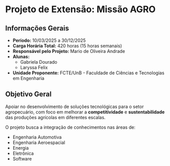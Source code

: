 # Projeto de Extensão: Missão AGRO

## Informações Gerais
- **Período:** 10/03/2025 a 30/12/2025  
- **Carga Horária Total:** 420 horas (15 horas semanais)  
- **Responsável pelo Projeto:** Mario de Oliveira Andrade  
- **Alunas:**  
  - Gabriela Dourado  
  - Laryssa Felix  
- **Unidade Proponente:** FCTE/UnB - Faculdade de Ciências e Tecnologias em Engenharia  

## Objetivo Geral
Apoiar no desenvolvimento de soluções tecnológicas para o setor agropecuário, com foco em melhorar a **competitividade** e **sustentabilidade** das produções agrícolas em diferentes escalas.  

O projeto busca a integração de conhecimentos nas áreas de:  
- Engenharia Automotiva  
- Engenharia Aeroespacial  
- Energia  
- Eletrônica  
- Software  
